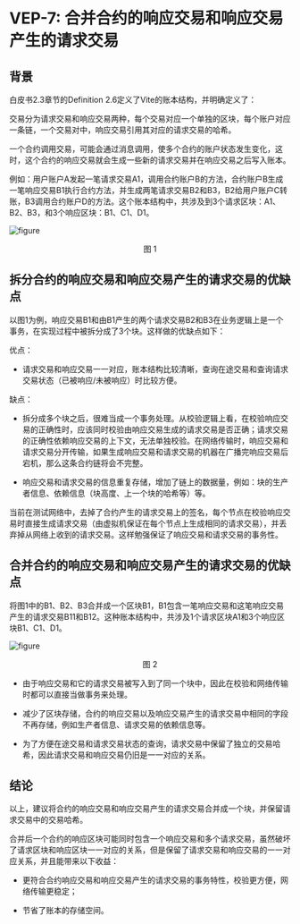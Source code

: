 # VEP-7: 合并合约的响应交易和响应交易产生的请求交易

## 背景

白皮书2.3章节的Definition 2.6定义了Vite的账本结构，并明确定义了：

交易分为请求交易和响应交易两种，每个交易对应一个单独的区块，每个账户对应一条链，一个交易对中，响应交易引用其对应的请求交易的哈希。

一个合约调用交易，可能会通过消息调用，使多个合约的账户状态发生变化，这时，这个合约的响应交易就会生成一些新的请求交易并在响应交易之后写入账本。

例如：用户账户A发起一笔请求交易A1，调用合约账户B的方法，合约账户B生成一笔响应交易B1执行合约方法，并生成两笔请求交易B2和B3，B2给用户账户C转账，B3调用合约账户D的方法。这个账本结构中，共涉及到3个请求区块：A1、B2、B3，和3个响应区块：B1、C1、D1。

![figure](~images/vep6-no-merge.png)<div align="center">图 1</div>

## 拆分合约的响应交易和响应交易产生的请求交易的优缺点

以图1为例，响应交易B1和由B1产生的两个请求交易B2和B3在业务逻辑上是一个事务，在实现过程中被拆分成了3个块。这样做的优缺点如下：

优点：

* 请求交易和响应交易一一对应，账本结构比较清晰，查询在途交易和查询请求交易状态（已被响应/未被响应）时比较方便。

缺点：

* 拆分成多个块之后，很难当成一个事务处理。从校验逻辑上看，在校验响应交易的正确性时，应该同时校验由响应交易生成的请求交易是否正确；请求交易的正确性依赖响应交易的上下文，无法单独校验。在网络传输时，响应交易和请求交易分开传输，如果生成响应交易和请求交易的机器在广播完响应交易后宕机，那么这条合约链将会不完整。

* 响应交易和请求交易的信息重复存储，增加了链上的数据量，例如：块的生产者信息、依赖信息（块高度、上一个块的哈希等）等。

当前在测试网络中，去掉了合约产生的请求交易上的签名，每个节点在校验响应交易时直接生成请求交易（由虚拟机保证在每个节点上生成相同的请求交易），并丢弃掉从网络上收到的请求交易。这样勉强保证了响应交易和请求交易的事务性。

## 合并合约的响应交易和响应交易产生的请求交易的优缺点

将图1中的B1、B2、B3合并成一个区块B1，B1包含一笔响应交易和这笔响应交易产生的请求交易B11和B12。这种账本结构中，共涉及1个请求区块A1和3个响应区块B1、C1、D1。

![figure](~images/vep6-merge.png)<div align="center">图 2</div>

* 由于响应交易和它的请求交易被写入到了同一个块中，因此在校验和网络传输时都可以直接当做事务来处理。

* 减少了区块存储，合约的响应交易以及响应交易产生的请求交易中相同的字段不再存储，例如生产者信息、请求交易的依赖信息等。

* 为了方便在途交易和请求交易状态的查询，请求交易中保留了独立的交易哈希，因此请求交易和响应交易仍旧是一一对应的关系。

## 结论

以上，建议将合约的响应交易和响应交易产生的请求交易合并成一个块，并保留请求交易中的交易哈希。

合并后一个合约的响应区块可能同时包含一个响应交易和多个请求交易，虽然破坏了请求区块和响应区块一一对应的关系，但是保留了请求交易和响应交易的一一对应关系，并且能带来以下收益：

* 更符合合约响应交易和响应交易产生的请求交易的事务特性，校验更方便，网络传输更稳定；

* 节省了账本的存储空间。
